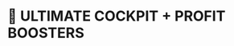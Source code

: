 <!-- Optimized: 2025-10-06 -->
<!-- RPM: 1.6.2.1.1.6.2.1_ULTIMATE_COCKPIT_AND_PROFIT_BOOSTERS_REPORT_20251006 -->
<!-- Session: E2E RPM DNA Application -->
<!-- AOM: RND (Reggie & Dro) -->
<!-- COI: TECHNOLOGY -->
<!-- RPM: HIGH -->
<!-- ACTION: BUILD -->

<!--
Optimized: 2025-10-03
RPM: 3.6.0.6.ops-technology-ship-status-documentation
Session: Dual-AI Collaboration - Sonnet Docs Sweep
-->
# 🚀 ULTIMATE COCKPIT + PROFIT BOOSTERS

